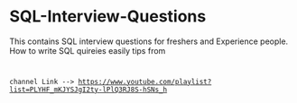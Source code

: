 # SQL-Interview-Questions
This contains SQL interview questions for freshers and Experience people.
How to write SQL quireies easily tips from <Code Create by U>

channel Link --> https://www.youtube.com/playlist?list=PLYHF_mKJYSJgI2ty-lPlQ3RJ8S-hSNs_h
